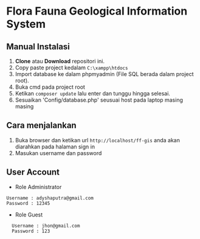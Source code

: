 # Flora Fauna Geological Information System

## Manual Instalasi

1. **Clone** atau **Download** repositori ini.
2. Copy paste project kedalam `C:\xampp\htdocs`
3. Import database ke dalam phpmyadmin (File SQL berada dalam project root).
4. Buka cmd pada project root
5. Ketikan `composer update` lalu enter dan tunggu hingga selesai.
6. Sesuaikan 'Config/database.php' seusuai host pada laptop masing masing

## Cara menjalankan

1. Buka browser dan ketikan url `http://localhost/ff-gis` anda akan diarahkan pada halaman sign in
2. Masukan username dan password

## User Account

- Role Administrator

```
Username : adyshaputra@gmail.com
Password : 12345
```

- Role Guest

```
  Username : jhon@gmail.com
  Password : 123
```
